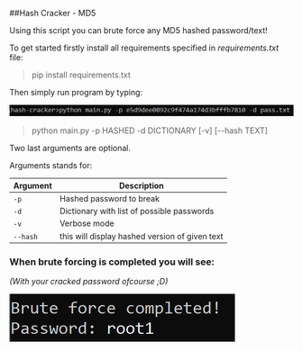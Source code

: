 ##Hash Cracker - MD5
    
Using this script you can brute force any MD5 hashed password/text!

To get started firstly install all requirements specified in *requirements.txt* file:

> pip install requirements.txt

Then simply run program by typing:

![cmd line](https://raw.githubusercontent.com/MattTheCoder-W/hash-cracker/main/.github/cmd1.png)

> python main.py -p HASHED -d DICTIONARY [-v] [--hash TEXT]

Two last arguments are optional.

Arguments stands for:

| Argument | Description |
| --- | --- |
| `-p` | Hashed password to break |
| `-d` | Dictionary with list of possible passwords |
| `-v` | Verbose mode |
| `--hash` | this will display hashed version of given text |

### When brute forcing is completed you will see:

*(With your cracked password ofcourse ;D)*

![finished](https://raw.githubusercontent.com/MattTheCoder-W/hash-cracker/main/.github/cmd2.png)
